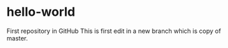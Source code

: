 # hello-world
First repository in GitHub
This is first edit in a new branch which is copy of master.
